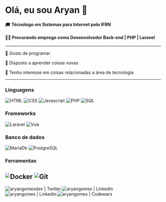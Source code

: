
# Olá, eu sou Aryan 👋
#### 🎓 Técnologo em Sistemas para Internet pelo IFRN
#### 👨‍💻 Procurando emprego como Desenvolvedor Back-end | PHP | Laravel
---
📌 Gosto de programar

📌 Disposto a aprender coisas novas

📌 Tenho interesse em coisas relacionadas a área de tecnologia

---
### Linguagens
![HTML](https://img.shields.io/badge/-HTML-e34c26?style=flat&logo=HTML&logoColor=white)
![CSS](https://img.shields.io/badge/-CSS-2965f1?style=flat&logo=CSS&logoColor=white)
![Javascript](https://img.shields.io/badge/-Javascript-F0DB4F?style=flat&logo=javascript&logoColor=323330)
![PHP](https://img.shields.io/badge/-PHP-informational?style=flat&logo=php&logoColor=white)
![SQL](https://img.shields.io/badge/-SQL-blue?style=flat&logo=sql&logoColor=white)

### Frameworks
![Laravel](https://img.shields.io/badge/-Laravel-F05340?style=flat&logo=laravel&logoColor=white)
![Vue](https://img.shields.io/badge/-Vue-42b883?style=flat&logo=vuedotjs&logoColor=black)

### Banco de dados
![MariaDb](https://img.shields.io/badge/-MariaDB-00838f?style=flat&logo=mariadb&logoColor=white)
![PostgreSQL](https://img.shields.io/badge/-PostgreSQL-0064a5?style=flat&logo=postgresql&logoColor=white)

### Ferramentas
![Docker](https://img.shields.io/badge/-Docker-0db7ed?style=flat&logo=docker&logoColor=white)
![Git](https://img.shields.io/badge/-Git-F1502F?style=flat&logo=git&logoColor=white)
---

[<img align="left"  alt="aryangomesdev | Twitter" src="https://img.shields.io/badge/-Twitter-00acee?style=flat-square&logo=twitter&logoColor=white" />][twitter]
[<img align="left" alt="aryangomes | Linkedin" src="https://img.shields.io/badge/-Linkedin-0072b1?style=flat-square&logo=linkedin&logoColor=white" />][linkedin]
[<img align="left"  alt="aryangomes | Linkedin" src="https://img.shields.io/badge/-dev.to-black?style=flat-square&logo=devdotto&logoColor=white" />][devto]
[<img align="left" alt="aryangomes | Codewars" src="https://www.codewars.com/users/aryangomes/badges/micro" />][codewars]

[linkedin]: https://www.linkedin.com/in/aryangomes/
[twitter]: https://www.twitter.com/aryangomesdev/
[devto]: https://www.dev.to/aryangomes/
[codewars]: https://www.codewars.com/users/aryangomes
